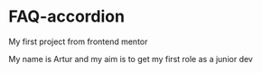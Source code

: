 # FAQ-accordion
My first project from frontend mentor

My name is Artur and my aim is to get my first role as a junior dev
